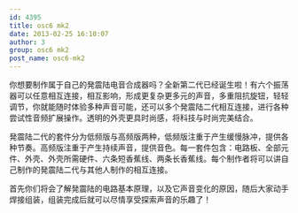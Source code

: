 ```yaml
---
id: 4395
title: osc6 mk2
date: 2013-02-25 16:10:07
author: 3
group: osc6 mk2
post_name: osc6-mk2
---
```


你想要制作属于自己的発震陆电音合成器吗？全新第二代已经诞生啦！有六个振荡器可以任意相互连接，相互影响，形成更复杂更多元的声音，多重阻抗旋钮，轻轻调节，你就能随时体验多种声音可能，还可以多个発震陆二代相互连接，进行各种尝试性音频扩展操作。透明的外壳更具时尚感，将科技与时尚完美结合。

発震陆二代的套件分为低频版与高频版两种，低频版注重于产生缓慢脉冲，提供各种节奏。高频版注重于产生持续声音，提供音色。每一套件包含：电路板、全部元件、外壳、外壳所需硬件、六条短香蕉线、两条长香蕉线。每个制作者将可以讲自己制作的発震陆二代与其他人制作的相互连接。

首先你们将会了解発震陆的电路基本原理，以及它声音变化的原因，随后大家动手焊接组装，组装完成后就可以尽情享受探索声音的乐趣了！